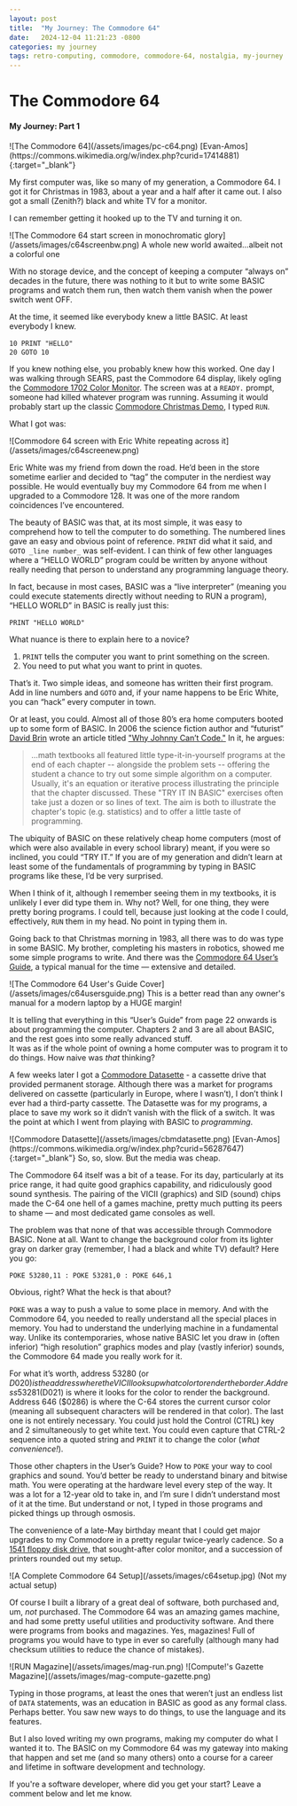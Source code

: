 ```yaml
---
layout: post
title:  "My Journey: The Commodore 64"
date:   2024-12-04 11:21:23 -0800
categories: my journey
tags: retro-computing, commodore, commodore-64, nostalgia, my-journey
---
```


# The Commodore 64
#### My Journey: Part 1

<span class="eimg">
![The Commodore 64](/assets/images/pc-c64.png)
[Evan-Amos](https://commons.wikimedia.org/w/index.php?curid=17414881){:target="_blank"}
</span>

My first computer was, like so many of my generation, a Commodore 64.  I got it for Christmas in 1983, 
about a year and a half after it came out.  I also got a small (Zenith?) black and white TV for a monitor.

I can remember getting it hooked up to the TV and turning it on.

<span class="eimg">
![The Commodore 64 start screen in monochromatic glory](/assets/images/c64screenbw.png)
A whole new world awaited...albeit not a colorful one
</span>

With no storage device, and the concept of keeping a computer “always on” decades in the future, 
there was nothing to it but to write some BASIC programs and watch them run, then watch them 
vanish when the power switch went OFF.

At the time, it seemed like everybody knew a little BASIC.  At least everybody I knew.

```basic
10 PRINT "HELLO"
20 GOTO 10
```

If you knew nothing else, you probably knew how this worked.  One day I was walking through SEARS, 
past the Commodore 64 display, likely ogling the 
[Commodore 1702 Color Monitor](http://www.jax184.com/projects/1702/1702.html).  The screen was at a 
`READY.` prompt, someone had killed whatever program was running.  Assuming it would probably start 
up the classic 
[Commodore Christmas Demo](https://www.youtube.com/watch?v=TYJl1EzBs_4&ab_channel=MajorThriftwood), 
I typed `RUN`.

What I got was:

<span class="eimg">
![Commodore 64 screen with Eric White repeating across it](/assets/images/c64screenew.png)
</span>

Eric White was my friend from down the road.  He’d been in the store sometime earlier and decided 
to “tag” the computer in the nerdiest way possible.  He would eventually buy my Commodore 64 from 
me when I upgraded to a Commodore 128.  It was one of the more random coincidences I’ve encountered.

The beauty of BASIC was that, at its most simple, it was easy to comprehend how to tell the computer 
to do something.  The numbered lines gave an easy and obvious point of reference.  `PRINT` did what 
it said, and `GOTO _line number_` was self-evident.  I can think of few other languages where a 
“HELLO WORLD” program could be written by anyone without really needing that person to understand 
any programming language theory.

In fact, because in most cases, BASIC was a “live interpreter” (meaning you could execute statements 
directly without needing to RUN a program), “HELLO WORLD” in BASIC is really just this:

```basic
PRINT "HELLO WORLD"
```
What nuance is there to explain here to a novice?

 1. `PRINT` tells the computer you want to print something on the screen.
 1. You need to put what you want to print in quotes.

That’s it.  Two simple ideas, and someone has written their first program.  Add in line numbers and 
`GOTO` and, if your name happens to be Eric White, you can “hack” every computer in town.

Or at least, you could.  Almost all of those 80’s era home computers booted up to some form of BASIC. 
In 2006 the science fiction author and “futurist” [David Brin](https://en.wikipedia.org/wiki/David_Brin) 
wrote an article titled ["Why Johnny Can’t Code."](https://www.salon.com/2006/09/14/basic_2/) 
In it, he argues:

> ...math textbooks all featured little type-it-in-yourself programs at the end of each chapter -- 
> alongside the problem sets -- offering the student a chance to try out some simple algorithm on 
> a computer. Usually, it's an equation or iterative process illustrating the principle that the 
> chapter discussed. These "TRY IT IN BASIC" exercises often take just a dozen or so lines of text. 
> The aim is both to illustrate the chapter's topic (e.g. statistics) and to offer a little taste of 
> programming.

The ubiquity of BASIC on these relatively cheap home computers (most of which were also available in 
every school library) meant, if you were so inclined, you could “TRY IT.”   If you are of my 
generation and didn’t learn at least some of the fundamentals of programming by typing in BASIC 
programs like these, I’d be very surprised.

When I think of it, although I remember seeing them in my textbooks, it is unlikely I ever did type 
them in. Why not? Well, for one thing, they were pretty boring programs. I could tell, because just 
looking at the code I could, effectively, `RUN` them in my head. No point in typing them in.

Going back to that Christmas morning in 1983, all there was to do was type in some BASIC.  My brother, 
completing his masters in robotics, showed me some simple programs to write. And there was the 
[Commodore 64 User’s Guide](https://www.lemon64.com/manual/), 
a typical manual for the time — extensive and detailed.

<span class="eimg sml">
![The Commodore 64 User's Guide Cover](/assets/images/c64usersguide.png)
This is a better read than any owner's manual for a modern laptop by a HUGE margin!
</span>

It is telling that everything in this “User’s Guide” from page 22 onwards is about programming the 
computer. Chapters 2 and 3 are all about BASIC, and the rest goes into some really advanced stuff.  
It was as if the whole point of owning a home computer was to program it to do things. 
How naive was _that_ thinking?

A few weeks later I got a [Commodore Datasette](https://en.wikipedia.org/wiki/Commodore_Datasette) - 
a cassette drive that provided permanent storage. Although there was a market for programs delivered 
on cassette (particularly in Europe, where I wasn’t), I don’t think I ever had a third-party cassette. 
The Datasette was for my programs, a place to save my work so it didn’t vanish with the flick of a 
switch.  It was the point at which I went from playing with BASIC to _programming_.

<span class="eimg">
![Commodore Datasette](/assets/images/cbmdatasette.png)
[Evan-Amos](https://commons.wikimedia.org/w/index.php?curid=56287647){:target="_blank"}
So, so, slow. But the media was cheap.
</span>

The Commodore 64 itself was a bit of a tease. For its day, particularly at its price range, it had 
quite good graphics capability, and ridiculously good sound synthesis. The pairing of the VICII 
(graphics) and SID (sound) chips made the C-64 one hell of a games machine, pretty much putting its 
peers to shame — and most dedicated game consoles as well.

The problem was that none of that was accessible through Commodore BASIC. None at all. Want to change 
the background color from its lighter gray on darker gray (remember, I had a black and white TV) 
default?  Here you go:

```basic
POKE 53280,11 : POKE 53281,0 : POKE 646,1
```

Obvious, right?  What the heck is that about?

`POKE` was a way to push a value to some place in memory.  And with the Commodore 64, you needed to 
really understand all the special places in memory.  You had to understand the underlying machine in 
a fundamental way.  Unlike its contemporaries, whose native BASIC let you draw in (often inferior) 
“high resolution” graphics modes and play (vastly inferior) sounds, the Commodore 64 made you really 
work for it.

For what it’s worth, address 53280 (or $D020) is the address where the VICII looks up what color to 
render the border. Address 53281 ($D021) is where it looks for the color to render the background. 
Address 646 ($0286) is where the C-64 stores the current cursor color (meaning all subsequent 
characters will be rendered in that color). The last one is not entirely necessary. You could just 
hold the Control (CTRL) key and 2 simultaneously to get white text. You could even capture that 
CTRL-2 sequence into a quoted string and `PRINT` it to change the color (_what convenience!_).

Those other chapters in the User’s Guide? How to `POKE` your way to cool graphics and sound. 
You’d better be ready to understand binary and bitwise math. You were operating at the hardware 
level every step of the way.  It was a lot for a 12-year old to take in, and I’m sure I didn’t 
understand most of it at the time. But understand or not, I typed in those programs and picked 
things up through osmosis.

The convenience of a late-May birthday meant that I could get major upgrades to my Commodore in a 
pretty regular twice-yearly cadence. So a [1541 floppy disk drive](https://en.wikipedia.org/wiki/Commodore_1541), 
that sought-after color monitor, and a succession of printers rounded out my setup.

<span class="eimg">
![A Complete Commodore 64 Setup](/assets/images/c64setup.jpg)
(Not my actual setup)
</span>

Of course I built a library of a great deal of software, both purchased and, um, _not_ purchased. 
The Commodore 64 was an amazing games machine, and had some pretty useful utilities and productivity 
software.  And there were programs from books and magazines.  Yes, magazines! Full of programs you 
would have to type in ever so carefully (although many had checksum utilities to reduce the chance 
of mistakes).

<span class="eimg dbl">
![RUN Magazine](/assets/images/mag-run.png)
![Compute!'s Gazette Magazine](/assets/images/mag-compute-gazette.png)
</span>

Typing in those programs, at least the ones that weren’t just an endless list of `DATA` statements, 
was an education in BASIC as good as any formal class.  Perhaps better.  You saw new ways to do 
things, to use the language and its features.

But I also loved writing my own programs, making my computer do what I wanted it to. The BASIC on my 
Commodore 64 was my gateway into making that happen and set me (and so many others) onto a course for 
a career and lifetime in software development and technology.

If you're a software developer, where did you get your start? Leave a comment below and let me know.
